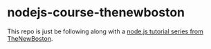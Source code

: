 # nodejs-course-thenewboston
This repo is just be following along with a [node.js tutorial series from TheNewBoston](https://www.youtube.com/playlist?list=PL6gx4Cwl9DGBMdkKFn3HasZnnAqVjzHn_).

